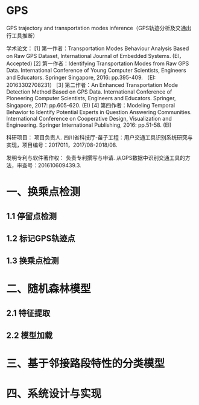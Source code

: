 # GPS
GPS trajectory and transportation modes inference（GPS轨迹分析及交通出行工具推断）

学术论文：
[1] 第一作者：Transportation Modes Behaviour Analysis Based on Raw GPS Dataset, International Journal of Embedded Systems. (EI，Accepted)
[2] 第一作者：Identifying Transportation Modes from Raw GPS Data. International Conference of Young Computer Scientists, Engineers and Educators. Springer Singapore, 2016: pp.395-409. （EI: 20163302708231）
[3] 第二作者：An Enhanced Transportation Mode Detection Method Based on GPS Data. International Conference of Pioneering Computer Scientists, Engineers and Educators. Springer, Singapore, 2017: pp.605-620. (EI)
[4] 第四作者：Modeling Temporal Behavior to Identify Potential Experts in Question Answering Communities. International Conference on Cooperative Design, Visualization and Engineering. Springer International Publishing, 2016: pp.51-58. (EI)

科研项目：
项目负责人. 四川省科技厅-苗子工程：用户交通工具识别系统研究与实现，项目编号：2017011，2017/08-2018/08.

发明专利与软件著作权：
负责专利撰写与申请. 从GPS数据中识别交通工具的方法，审查号：201610609439.3.

# 一、换乘点检测

## 1.1 停留点检测
## 1.2 标记GPS轨迹点
## 1.3 换乘点检测
# 二、随机森林模型

## 2.1 特征提取

## 2.2 模型加载

# 三、基于邻接路段特性的分类模型

# 四、系统设计与实现


